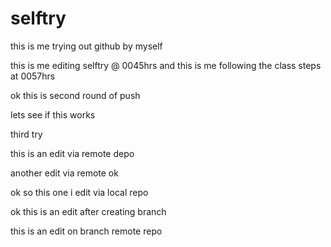 # selftry
this is me trying out github by myself 

this is me editing selftry @ 0045hrs
and this is me following the class steps at 0057hrs

ok this is second round of push

lets see if this works 

third try 

this is an edit via remote depo 

another edit via remote ok 


ok so this one i edit via local repo

ok this is an edit after creating branch

this is an edit on branch remote repo

